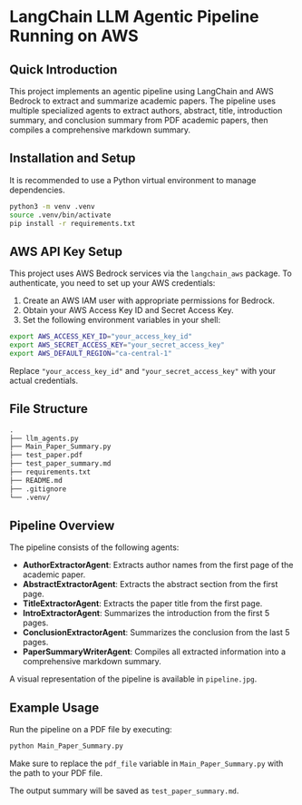 # LangChain LLM Agentic Pipeline Running on AWS

## Quick Introduction

This project implements an agentic pipeline using LangChain and AWS Bedrock to extract and summarize academic papers. The pipeline uses multiple specialized agents to extract authors, abstract, title, introduction summary, and conclusion summary from PDF academic papers, then compiles a comprehensive markdown summary.

## Installation and Setup

It is recommended to use a Python virtual environment to manage dependencies.

```bash
python3 -m venv .venv
source .venv/bin/activate
pip install -r requirements.txt
```

## AWS API Key Setup

This project uses AWS Bedrock services via the `langchain_aws` package. To authenticate, you need to set up your AWS credentials:

1. Create an AWS IAM user with appropriate permissions for Bedrock.
2. Obtain your AWS Access Key ID and Secret Access Key.
3. Set the following environment variables in your shell:

```bash
export AWS_ACCESS_KEY_ID="your_access_key_id"
export AWS_SECRET_ACCESS_KEY="your_secret_access_key"
export AWS_DEFAULT_REGION="ca-central-1"
```

Replace `"your_access_key_id"` and `"your_secret_access_key"` with your actual credentials.

## File Structure

```txt
.
├── llm_agents.py
├── Main_Paper_Summary.py
├── test_paper.pdf
├── test_paper_summary.md
├── requirements.txt
├── README.md
├── .gitignore
└── .venv/
```

## Pipeline Overview

The pipeline consists of the following agents:

- **AuthorExtractorAgent**: Extracts author names from the first page of the academic paper.
- **AbstractExtractorAgent**: Extracts the abstract section from the first page.
- **TitleExtractorAgent**: Extracts the paper title from the first page.
- **IntroExtractorAgent**: Summarizes the introduction from the first 5 pages.
- **ConclusionExtractorAgent**: Summarizes the conclusion from the last 5 pages.
- **PaperSummaryWriterAgent**: Compiles all extracted information into a comprehensive markdown summary.

A visual representation of the pipeline is available in `pipeline.jpg`.

## Example Usage

Run the pipeline on a PDF file by executing:

```bash
python Main_Paper_Summary.py
```

Make sure to replace the `pdf_file` variable in `Main_Paper_Summary.py` with the path to your PDF file.

The output summary will be saved as `test_paper_summary.md`.